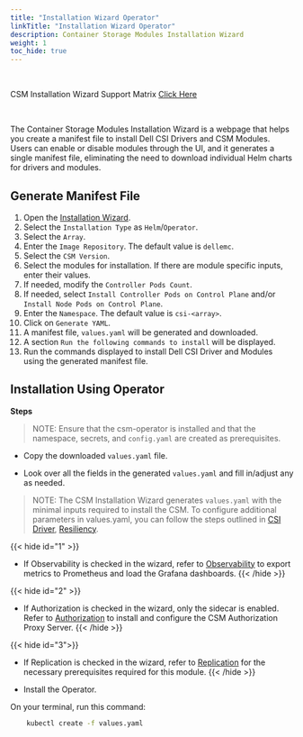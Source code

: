 ```yaml
---
title: "Installation Wizard Operator"
linkTitle: "Installation Wizard Operator"
description: Container Storage Modules Installation Wizard
weight: 1 
toc_hide: true
---
```

<br>

CSM Installation Wizard Support Matrix [Click Here](../../../../../../supportmatrix/#installation-wizard-compatibility-matrix)

<br>

The Container Storage Modules Installation Wizard is a webpage that helps you create a manifest file to install Dell CSI Drivers and CSM Modules. Users can enable or disable modules through the UI, and it generates a single manifest file, eliminating the need to download individual Helm charts for drivers and modules.

## Generate Manifest File

1. Open the [Installation Wizard](/csm-docs/docs/getting-started/installation/installationwizard/src/index.html).
2. Select the `Installation Type` as `Helm`/`Operator`.
3. Select the `Array`.
4. Enter the `Image Repository`. The default value is `dellemc`.
5. Select the `CSM Version`.
6. Select the modules for installation. If there are module specific inputs, enter their values.
7. If needed, modify the `Controller Pods Count`.
8. If needed, select `Install Controller Pods on Control Plane` and/or `Install Node Pods on Control Plane`.
9. Enter the `Namespace`. The default value is `csi-<array>`.
10. Click on `Generate YAML`.
11. A manifest file, `values.yaml` will be generated and downloaded.
12. A section `Run the following commands to install` will be displayed.
13. Run the commands displayed to install Dell CSI Driver and Modules using the generated manifest file.

## Installation Using Operator

**Steps**

>NOTE: Ensure that the csm-operator is installed and that the namespace, secrets, and `config.yaml` are created as prerequisites.

- Copy the downloaded `values.yaml` file.

- Look over all the fields in the generated `values.yaml` and fill in/adjust any as needed.

>NOTE: The CSM Installation Wizard generates `values.yaml` with the minimal inputs required to install the CSM. To configure additional parameters in values.yaml, you can follow the steps outlined in [CSI Driver](../../csmoperator#install-driver), [Resiliency](../../csmoperator/csm-modules/resiliency).

{{< hide id="1" >}}
- If Observability is checked in the wizard, refer to [Observability](../../csmoperator/csm-modules/observability) to export metrics to Prometheus and load the Grafana dashboards. 
{{< /hide >}}

{{< hide id="2" >}}
- If Authorization is checked in the wizard, only the sidecar is enabled. Refer to [Authorization](../csmoperator/csm-modules/authorizationv2) to install and configure the CSM Authorization Proxy Server. 
{{< /hide >}}

{{< hide id="3">}}
- If Replication is checked in the wizard, refer to [Replication](../../csmoperator/csm-modules/replication) for the necessary prerequisites required for this module.
{{< /hide >}}

- Install the Operator.

On your terminal, run this command:

```bash
    kubectl create -f values.yaml
```
